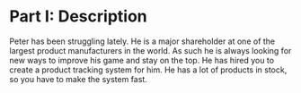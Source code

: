 # Part I: Description

Peter has been struggling lately. He is a major shareholder at one of the largest product manufacturers in the world. As such he is always looking for new ways to improve his game and stay on the top. He has hired you to create a product tracking system for him. He has a lot of products in stock, so you have to make the system fast.

